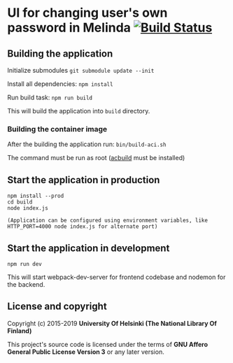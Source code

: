 # UI for changing user's own password in Melinda [![Build Status](https://travis-ci.org/NatLibFi/melinda-asetukset-salasana.svg)](https://travis-ci.org/NatLibFi/melinda-asetukset-salasana) 

## Building the application

Initialize submodules
`git submodule update --init`

Install all dependencies:
`npm install`

Run build task:
`npm run build`

This will build the application into `build` directory.

### Building the container image
After the building the application run:
`bin/build-aci.sh`

The command must be run as root ([acbuild](https://github.com/containers/build) must be installed)

## Start the application in production
```
npm install --prod
cd build
node index.js

(Application can be configured using environment variables, like HTTP_PORT=4000 node index.js for alternate port)
```

## Start the application in development
`npm run dev`

This will start webpack-dev-server for frontend codebase and nodemon for the backend.

## License and copyright

Copyright (c) 2015-2019 **University Of Helsinki (The National Library Of Finland)**

This project's source code is licensed under the terms of **GNU Affero General Public License Version 3** or any later version.
